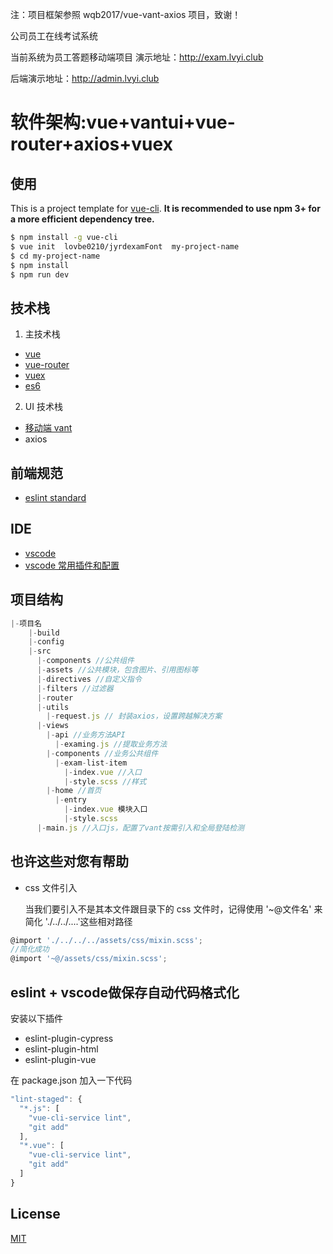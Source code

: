 注：项目框架参照 wqb2017/vue-vant-axios 项目，致谢！

公司员工在线考试系统

当前系统为员工答题移动端项目 演示地址：http://exam.lvyi.club

后端演示地址：http://admin.lvyi.club

# 软件架构:vue+vantui+vue-router+axios+vuex

## 使用

This is a project template for [vue-cli](https://github.com/vuejs/vue-cli). **It is recommended to use npm 3+ for a more efficient dependency tree.**

```bash
$ npm install -g vue-cli
$ vue init  lovbe0210/jyrdexamFont  my-project-name
$ cd my-project-name
$ npm install
$ npm run dev
```

## 技术栈

1. 主技术栈

* [vue](https://github.com/vuejs/vue)
* [vue-router](https://github.com/vuejs/vue-router)
* [vuex](https://github.com/vuejs/vuex)
* [es6](https://github.com/bevacqua/es6)

2. UI 技术栈
* [移动端 vant](https://github.com/youzan/vant)
* axios

## 前端规范

* [eslint standard](https://github.com/standard/standard/blob/master/docs/RULES-zhcn.md)

## IDE

* [vscode](https://code.visualstudio.com/Download)
* [vscode 常用插件和配置](https://github.com/wqb2017/vscode-plugins)

## 项目结构

```js
|-项目名
    |-build
    |-config
    |-src
      |-components //公共组件
      |-assets //公共模块，包含图片、引用图标等
      |-directives //自定义指令
      |-filters //过滤器
      |-router  
      |-utils 
        |-request.js // 封装axios，设置跨越解决方案
      |-views
        |-api //业务方法API
          |-examing.js //提取业务方法
        |-components //业务公共组件
          |-exam-list-item
            |-index.vue //入口
            |-style.scss //样式
        |-home //首页
          |-entry
            |-index.vue 模块入口
            |-style.scss
      |-main.js //入口js，配置了vant按需引入和全局登陆检测
```


## 也许这些对您有帮助

* css 文件引入

  当我们要引入不是其本文件跟目录下的 css 文件时，记得使用 '~@文件名' 来简化 './../../....'这些相对路径

```js
@import './../../../assets/css/mixin.scss';
//简化成功
@import '~@/assets/css/mixin.scss';
```

## eslint + vscode做保存自动代码格式化

安装以下插件

* eslint-plugin-cypress
* eslint-plugin-html
* eslint-plugin-vue

在 package.json 加入一下代码

```js
"lint-staged": {
  "*.js": [
    "vue-cli-service lint",
    "git add"
  ],
  "*.vue": [
    "vue-cli-service lint",
    "git add"
  ]
}
```


## License

[MIT](https://opensource.org/licenses/MIT)
